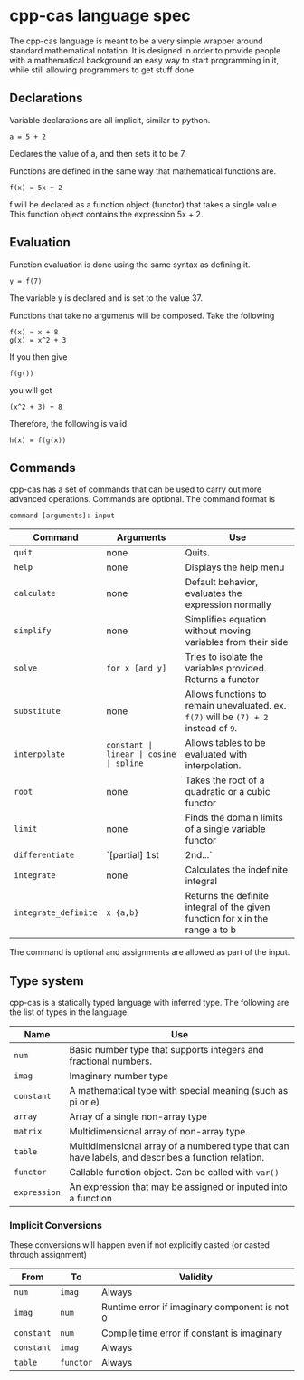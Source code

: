 # cpp-cas language spec

The cpp-cas language is meant to be a very simple wrapper around standard mathematical notation. It is designed in order to provide people with a mathematical background an easy way to start programming in it, while still allowing programmers to get stuff done.

## Declarations

Variable declarations are all implicit, similar to python. 

```
a = 5 + 2
```

Declares the value of a, and then sets it to be 7. 

Functions are defined in the same way that mathematical functions are.

```
f(x) = 5x + 2
```

f will be declared as a function object (functor) that takes a single value. This function object contains the expression 5x + 2.

## Evaluation

Function evaluation is done using the same syntax as defining it.

```
y = f(7)
```

The variable y is declared and is set to the value 37. 

Functions that take no arguments will be composed. Take the following

```
f(x) = x + 8
g(x) = x^2 + 3
```

If you then give 

```
f(g())
```

you will get 

```
(x^2 + 3) + 8
```

Therefore, the following is valid:

```
h(x) = f(g(x))
```

## Commands

cpp-cas has a set of commands that can be used to carry out more advanced operations. Commands are optional. The command format is 

```
command [arguments]: input
```

Command      | Arguments       | Use
------------ | --------------- | -----------
`quit`       | none            | Quits.
`help`       | none            | Displays the help menu
`calculate`  | none            | Default behavior, evaluates the expression normally
`simplify`   | none            | Simplifies equation without moving variables from their side
`solve`      | `for x [and y]` | Tries to isolate the variables provided. Returns a functor
`substitute` | none            | Allows functions to remain unevaluated. ex. `f(7)` will be `(7) + 2` instead of `9`.
`interpolate`| <code>constant &#124; linear &#124; cosine &#124; spline</code> | Allows tables to be evaluated with interpolation.
`root`       | none            | Takes the root of a quadratic or a cubic functor
`limit`      | none            | Finds the domain limits of a single variable functor
`differentiate`     | `[partial] 1st | 2nd...`  | Calculates the n-th [partial] derivative of the provided expression
`integrate`         | none                      | Calculates the indefinite integral
`integrate_definite`| `x {a,b}` | Returns the definite integral of the given function for x in the range a to b

The command is optional and assignments are allowed as part of the input.

## Type system

cpp-cas is a statically typed language with inferred type. The following are the list of types in the language.

Name         | Use
------------ | ------
`num`        | Basic number type that supports integers and fractional numbers.
`imag`       | Imaginary number type
`constant`   | A mathematical type with special meaning (such as pi or e)
`array`      | Array of a single non-array type
`matrix`     | Multidimensional array of non-array type.
`table`      | Multidimensional array of a numbered type that can have labels, and describes a function relation.
`functor`    | Callable function object. Can be called with `var()`
`expression` | An expression that may be assigned or inputed into a function

### Implicit Conversions

These conversions will happen even if not explicitly casted (or casted through assignment)

From      | To        | Validity
--------- | --------- | --------
`num`     | `imag`    | Always
`imag`    | `num`     | Runtime error if imaginary component is not 0
`constant`| `num`     | Compile time error if constant is imaginary
`constant`| `imag`    | Always
`table`   | `functor` | Always
